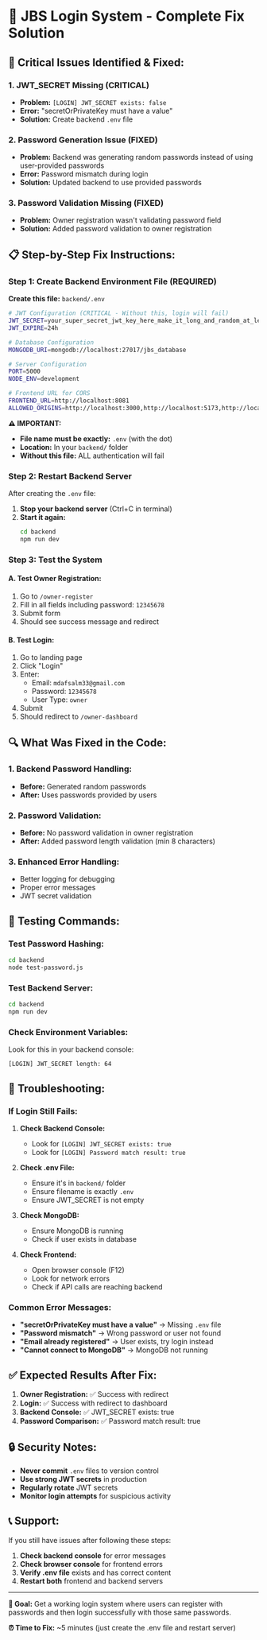 # 🔧 **JBS Login System - Complete Fix Solution**

## **🚨 Critical Issues Identified & Fixed:**

### **1. JWT_SECRET Missing (CRITICAL)**
- **Problem:** `[LOGIN] JWT_SECRET exists: false`
- **Error:** "secretOrPrivateKey must have a value"
- **Solution:** Create backend `.env` file

### **2. Password Generation Issue (FIXED)**
- **Problem:** Backend was generating random passwords instead of using user-provided passwords
- **Error:** Password mismatch during login
- **Solution:** Updated backend to use provided passwords

### **3. Password Validation Missing (FIXED)**
- **Problem:** Owner registration wasn't validating password field
- **Solution:** Added password validation to owner registration

## **📋 Step-by-Step Fix Instructions:**

### **Step 1: Create Backend Environment File (REQUIRED)**

**Create this file:** `backend/.env`

```bash
# JWT Configuration (CRITICAL - Without this, login will fail)
JWT_SECRET=your_super_secret_jwt_key_here_make_it_long_and_random_at_least_32_characters
JWT_EXPIRE=24h

# Database Configuration
MONGODB_URI=mongodb://localhost:27017/jbs_database

# Server Configuration
PORT=5000
NODE_ENV=development

# Frontend URL for CORS
FRONTEND_URL=http://localhost:8081
ALLOWED_ORIGINS=http://localhost:3000,http://localhost:5173,http://localhost:4173,http://localhost:8081
```

**⚠️ IMPORTANT:** 
- **File name must be exactly:** `.env` (with the dot)
- **Location:** In your `backend/` folder
- **Without this file:** ALL authentication will fail

### **Step 2: Restart Backend Server**

After creating the `.env` file:

1. **Stop your backend server** (Ctrl+C in terminal)
2. **Start it again:**
   ```bash
   cd backend
   npm run dev
   ```

### **Step 3: Test the System**

#### **A. Test Owner Registration:**
1. Go to `/owner-register`
2. Fill in all fields including password: `12345678`
3. Submit form
4. Should see success message and redirect

#### **B. Test Login:**
1. Go to landing page
2. Click "Login"
3. Enter:
   - Email: `mdafsalm33@gmail.com`
   - Password: `12345678`
   - User Type: `owner`
4. Submit
5. Should redirect to `/owner-dashboard`

## **🔍 What Was Fixed in the Code:**

### **1. Backend Password Handling:**
- **Before:** Generated random passwords
- **After:** Uses passwords provided by users

### **2. Password Validation:**
- **Before:** No password validation in owner registration
- **After:** Added password length validation (min 8 characters)

### **3. Enhanced Error Handling:**
- Better logging for debugging
- Proper error messages
- JWT secret validation

## **🧪 Testing Commands:**

### **Test Password Hashing:**
```bash
cd backend
node test-password.js
```

### **Test Backend Server:**
```bash
cd backend
npm run dev
```

### **Check Environment Variables:**
Look for this in your backend console:
```
[LOGIN] JWT_SECRET length: 64
```

## **🚨 Troubleshooting:**

### **If Login Still Fails:**

1. **Check Backend Console:**
   - Look for `[LOGIN] JWT_SECRET exists: true`
   - Look for `[LOGIN] Password match result: true`

2. **Check .env File:**
   - Ensure it's in `backend/` folder
   - Ensure filename is exactly `.env`
   - Ensure JWT_SECRET is not empty

3. **Check MongoDB:**
   - Ensure MongoDB is running
   - Check if user exists in database

4. **Check Frontend:**
   - Open browser console (F12)
   - Look for network errors
   - Check if API calls are reaching backend

### **Common Error Messages:**

- **"secretOrPrivateKey must have a value"** → Missing `.env` file
- **"Password mismatch"** → Wrong password or user not found
- **"Email already registered"** → User exists, try login instead
- **"Cannot connect to MongoDB"** → MongoDB not running

## **✅ Expected Results After Fix:**

1. **Owner Registration:** ✅ Success with redirect
2. **Login:** ✅ Success with redirect to dashboard
3. **Backend Console:** ✅ JWT_SECRET exists: true
4. **Password Comparison:** ✅ Password match result: true

## **🔒 Security Notes:**

- **Never commit** `.env` files to version control
- **Use strong JWT secrets** in production
- **Regularly rotate** JWT secrets
- **Monitor login attempts** for suspicious activity

## **📞 Support:**

If you still have issues after following these steps:

1. **Check backend console** for error messages
2. **Check browser console** for frontend errors
3. **Verify .env file** exists and has correct content
4. **Restart both** frontend and backend servers

---

**🎯 Goal:** Get a working login system where users can register with passwords and then login successfully with those same passwords.

**⏰ Time to Fix:** ~5 minutes (just create the .env file and restart server)
